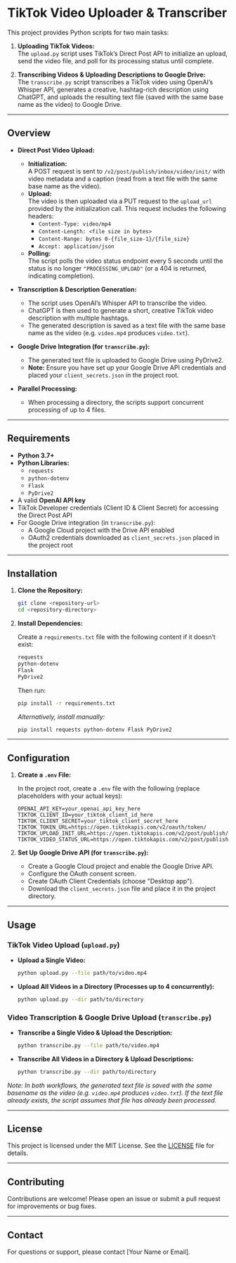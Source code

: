 # TikTok Video Uploader & Transcriber

This project provides Python scripts for two main tasks:

1. **Uploading TikTok Videos:**  
   The `upload.py` script uses TikTok’s Direct Post API to initialize an upload, send the video file, and poll for its processing status until complete.

2. **Transcribing Videos & Uploading Descriptions to Google Drive:**  
   The `transcribe.py` script transcribes a TikTok video using OpenAI’s Whisper API, generates a creative, hashtag-rich description using ChatGPT, and uploads the resulting text file (saved with the same base name as the video) to Google Drive.

---

## Overview

- **Direct Post Video Upload:**  
  - **Initialization:**  
    A POST request is sent to `/v2/post/publish/inbox/video/init/` with video metadata and a caption (read from a text file with the same base name as the video).  
  - **Upload:**  
    The video is then uploaded via a PUT request to the `upload_url` provided by the initialization call. This request includes the following headers:
    - `Content-Type: video/mp4`
    - `Content-Length: <file size in bytes>`
    - `Content-Range: bytes 0-{file_size-1}/{file_size}`
    - `Accept: application/json`
  - **Polling:**  
    The script polls the video status endpoint every 5 seconds until the status is no longer `"PROCESSING_UPLOAD"` (or a 404 is returned, indicating completion).

- **Transcription & Description Generation:**  
  - The script uses OpenAI’s Whisper API to transcribe the video.
  - ChatGPT is then used to generate a short, creative TikTok video description with multiple hashtags.
  - The generated description is saved as a text file with the same base name as the video (e.g. `video.mp4` produces `video.txt`).

- **Google Drive Integration (for `transcribe.py`):**  
  - The generated text file is uploaded to Google Drive using PyDrive2.  
  - **Note:** Ensure you have set up your Google Drive API credentials and placed your `client_secrets.json` in the project root.

- **Parallel Processing:**  
  - When processing a directory, the scripts support concurrent processing of up to 4 files.

---

## Requirements

- **Python 3.7+**
- **Python Libraries:**
  - `requests`
  - `python-dotenv`
  - `Flask`
  - `PyDrive2`
- A valid **OpenAI API key**
- TikTok Developer credentials (Client ID & Client Secret) for accessing the Direct Post API
- For Google Drive integration (in `transcribe.py`):
  - A Google Cloud project with the Drive API enabled
  - OAuth2 credentials downloaded as `client_secrets.json` placed in the project root

---

## Installation

1. **Clone the Repository:**

   ```bash
   git clone <repository-url>
   cd <repository-directory>
   ```

2. **Install Dependencies:**

   Create a `requirements.txt` file with the following content if it doesn’t exist:

   ```txt
   requests
   python-dotenv
   Flask
   PyDrive2
   ```

   Then run:

   ```bash
   pip install -r requirements.txt
   ```

   *Alternatively, install manually:*

   ```bash
   pip install requests python-dotenv Flask PyDrive2
   ```

---

## Configuration

1. **Create a `.env` File:**

   In the project root, create a `.env` file with the following (replace placeholders with your actual keys):

   ```dotenv
   OPENAI_API_KEY=your_openai_api_key_here
   TIKTOK_CLIENT_ID=your_tiktok_client_id_here
   TIKTOK_CLIENT_SECRET=your_tiktok_client_secret_here
   TIKTOK_TOKEN_URL=https://open.tiktokapis.com/v2/oauth/token/
   TIKTOK_UPLOAD_INIT_URL=https://open.tiktokapis.com/v2/post/publish/inbox/video/init/
   TIKTOK_VIDEO_STATUS_URL=https://open.tiktokapis.com/v2/post/publish/inbox/video/status/
   ```

2. **Set Up Google Drive API (for `transcribe.py`):**

   - Create a Google Cloud project and enable the Google Drive API.
   - Configure the OAuth consent screen.
   - Create OAuth Client Credentials (choose "Desktop app").
   - Download the `client_secrets.json` file and place it in the project directory.

---

## Usage

### TikTok Video Upload (`upload.py`)

- **Upload a Single Video:**

  ```bash
  python upload.py --file path/to/video.mp4
  ```

- **Upload All Videos in a Directory (Processes up to 4 concurrently):**

  ```bash
  python upload.py --dir path/to/directory
  ```

### Video Transcription & Google Drive Upload (`transcribe.py`)

- **Transcribe a Single Video & Upload the Description:**

  ```bash
  python transcribe.py --file path/to/video.mp4
  ```

- **Transcribe All Videos in a Directory & Upload Descriptions:**

  ```bash
  python transcribe.py --dir path/to/directory
  ```

*Note: In both workflows, the generated text file is saved with the same basename as the video (e.g. `video.mp4` produces `video.txt`). If the text file already exists, the script assumes that file has already been processed.*

---

## License

This project is licensed under the MIT License. See the [LICENSE](LICENSE) file for details.

---

## Contributing

Contributions are welcome! Please open an issue or submit a pull request for improvements or bug fixes.

---

## Contact

For questions or support, please contact [Your Name or Email].
